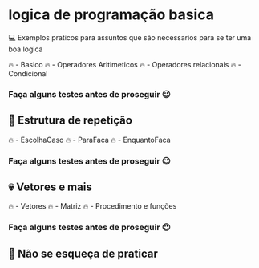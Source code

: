 # logica de programação basica

💻 Exemplos praticos para assuntos que são necessarios para se ter uma boa logica

🔥 - Basico
🔥 - Operadores Aritimeticos
🔥 - Operadores relacionais
🔥 - Condicional

### Faça alguns testes antes  de proseguir 😉 

## 🔁 Estrutura de repetição
🔥 - EscolhaCaso
🔥 -  ParaFaca
🔥 - EnquantoFaca

### Faça alguns testes antes  de proseguir 😉

## 💀 Vetores e mais

🔥 - Vetores
🔥 - Matriz
🔥 - Procedimento e funções 

### Faça alguns testes antes  de proseguir 😉

## 🚀 Não se esqueça de praticar 
